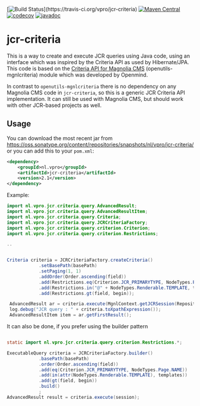 [![Build Status](https://travis-ci.org/vpro/jcr-criteria.svg?)](https://travis-ci.org/vpro/jcr-criteria)
[![Maven Central](https://img.shields.io/maven-central/v/nl.vpro/jcr-criteria.svg?label=Maven%20Central)](https://search.maven.org/search?q=g:%22nl.vpro%22%20AND%20a:%22jcr-criteria%22)
[![codecov](https://codecov.io/gh/vpro/jcr-criteria/branch/master/graph/badge.svg)](https://codecov.io/gh/vpro/jcr-criteria)
[![javadoc](http://www.javadoc.io/badge/nl.vpro/jcr-criteria.svg?color=blue)](http://www.javadoc.io/doc/nl.vpro/jcr-criteria)



# jcr-criteria

This is a way to create and execute JCR queries using Java code, using an interface which was inspired by the Criteria API as used by Hibernate/JPA. This code is based on the [Criteria API for Magnolia CMS](http://www.openmindlab.com/lab/products/mgnlcriteria.html) (openutils-mgnlcriteria) module which was developed by Openmind.

In contrast to `openutils-mgnlcriteria` there is no dependency on any Magnolia CMS code in `jcr-criteria`, so this is a generic JCR Criteria API implementation. It can still be used with Magnolia CMS, but should work with other JCR-based projects as well.

## Usage

You can download the most recent jar from https://oss.sonatype.org/content/repositories/snapshots/nl/vpro/jcr-criteria/ or you can add this to your `pom.xml`:

```xml
<dependency>
    <groupId>nl.vpro</groupId>
    <artifactId>jcr-criteria</artifactId>
    <version>2.1</version>
</dependency>
```

Example:

```java
import nl.vpro.jcr.criteria.query.AdvancedResult;
import nl.vpro.jcr.criteria.query.AdvancedResultItem;
import nl.vpro.jcr.criteria.query.Criteria;
import nl.vpro.jcr.criteria.query.JCRCriteriaFactory;
import nl.vpro.jcr.criteria.query.criterion.Criterion;
import nl.vpro.jcr.criteria.query.criterion.Restrictions;

..


Criteria criteria = JCRCriteriaFactory.createCriteria()
            .setBasePath(basePath)
            .setPaging(1, 1)
            .addOrder(Order.ascending(field))
            .add(Restrictions.eq(Criterion.JCR_PRIMARYTYPE, NodeTypes.Page.NAME))
            .add(Restrictions.in("@" + NodeTypes.Renderable.TEMPLATE, templates))
            .add(Restrictions.gt(field, begin));

 AdvancedResult ar = criteria.execute(MgnlContext.getJCRSession(RepositoryConstants.WEBSITE));
 log.debug("JCR query : " + criteria.toXpathExpression());
 AdvancedResultItem item = ar.getFirstResult();
```
It can also be done, if you prefer using the builder pattern
```java

static import nl.vpro.jcr.criteria.query.criterion.Restrictions.*;

ExecutableQuery criteria = JCRCriteriaFactory.builder()
            .basePath(basePath)
            .order(Order.ascending(field))
            .add(eq(Criterion.JCR_PRIMARYTYPE, NodeTypes.Page.NAME))
            .add(in(attr(NodeTypes.Renderable.TEMPLATE), templates))
            .add(gt(field, begin))
            .build()
            ;
AdvancedResult result = criteria.execute(session);
```

